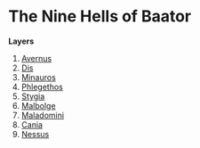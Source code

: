 <!--{"tags":["The Nine Hells"]}-->

# The Nine Hells of Baator

**Layers**

1. [Avernus](1.%20Avernus/Avernus.md)
2. [Dis](2.%20Dis/Dis.md)
3. [Minauros](3.%20Minauros/Minauros.md)
4. [Phlegethos](4.%20Phlegethos/Phlegethos.md)
5. [Stygia](5.%20Stygia/Stygia.md)
6. [Malbolge](6.%20Malbolge/Malbolge.md)
7. [Maladomini](7.%20Maladomini/Maladomini.md)
8. [Cania](8.%20Cania/Cania.md)
9. [Nessus](9.%20Nessus/Nessus.md)
